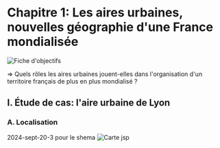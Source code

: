 # Chapitre 1: Les aires urbaines, nouvelles géographie d'une France mondialisée

![Fiche d'objectifs](../../../../assets/scans/2024-sept-20-2.png)

=> Quels rôles les aires urbaines jouent-elles dans l'organisation d'un territoire français de plus en plus mondialisé ?

## I. Étude de cas: l'aire urbaine de Lyon
### A. Localisation

2024-sept-20-3 pour le shema
![Carte jsp](../../../../assets/scans/2024-sept-20-4.png)

